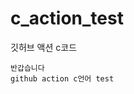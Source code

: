 # c_action_test
깃허브 액션 c코드
<!-- RESULT_START -->
```
반갑습니다
github action c언어 test
```
<!-- RESULT_END -->
